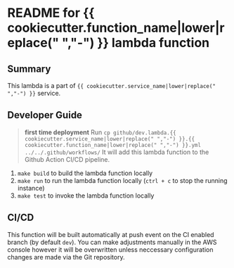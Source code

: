 # README for {{ cookiecutter.function_name|lower|replace(" ","-") }} lambda function

## Summary

This lambda is a part of `{{ cookiecutter.service_name|lower|replace(" ","-") }}` service.

## Developer Guide

> **first time deployment**
> Run `cp github/dev.lambda.{{ cookiecutter.service_name|lower|replace(" ","-") }}.{{ cookiecutter.function_name|lower|replace(" ","-") }}.yml ../../.github/workflows/`
> It will add this lambda function to the Github Action CI/CD pipeline.

1. `make build` to build the lambda function locally
2. `make run` to run the lambda function locally (`ctrl + c` to stop the running instance)
3. `make test` to invoke the lambda function locally

## CI/CD

This function will be built automatically at push event on the CI enabled branch (by default `dev`). You can make adjustments manually in the AWS console however it will be overwritten unless neccessary configuration changes are made via the Git repository.